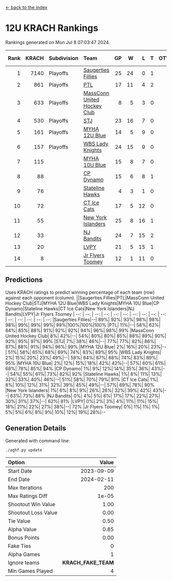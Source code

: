 [<- back to the index](readme.md)
# 12U KRACH Rankings
Rankings generated on Mon Jul  8 07:03:47 2024.

Rank|KRACH|Subdivision|Team|GP|W|L|T|OTW|OTL|SoS|Exp Wins|Win Diff
---:|---:|:---|:---|---:|---:|---:|---:|---:|---:|---:|---:|---:
1|7140|Playoffs|[Saugerties Fillies](https://gamesheetstats.com/seasons/3663/teams/140805/schedule)|25|24|0|1|0|0|192|25.3|-0.0
2|861|Playoffs|[PTL](https://gamesheetstats.com/seasons/3663/teams/140798/schedule)|17|11|4|2|0|1|1037|12.9|0.0
3|633|Playoffs|[MassConn United Hockey Club](https://gamesheetstats.com/seasons/3663/teams/140797/schedule)|8|5|3|0|1|0|1096|5.9|0.0
4|530|Playoffs|[STJ](https://gamesheetstats.com/seasons/3663/teams/140800/schedule)|23|16|7|0|1|0|827|16.9|0.0
5|161|Playoffs|[MYHA 12U Blue](https://gamesheetstats.com/seasons/3663/teams/140799/schedule)|14|5|9|0|0|1|881|5.9|0.0
6|157|Playoffs|[WBS Lady Knights](https://gamesheetstats.com/seasons/3663/teams/140808/schedule)|24|15|9|0|0|0|984|15.9|0.0
7|115||[MYHA 10U Blue](https://gamesheetstats.com/seasons/3663/teams/140806/schedule)|15|8|7|0|0|1|593|8.9|0.0
8|88||[CP Dynamo](https://gamesheetstats.com/seasons/3663/teams/140802/schedule)|15|6|8|1|0|2|1422|7.4|0.0
9|76||[Stateline Hawks](https://gamesheetstats.com/seasons/3663/teams/174606/schedule)|4|3|1|0|0|1|25|3.9|0.0
10|72||[CT Ice Cats](https://gamesheetstats.com/seasons/3663/teams/140801/schedule)|17|5|12|0|2|1|1026|5.9|0.0
11|55||[New York Islanders](https://gamesheetstats.com/seasons/3663/teams/140809/schedule)|25|8|16|1|2|0|1205|9.4|0.0
12|33||[NJ Bandits](https://gamesheetstats.com/seasons/3663/teams/140807/schedule)|24|7|15|2|1|1|1225|8.9|0.0
13|20||[LVPY](https://gamesheetstats.com/seasons/3663/teams/140804/schedule)|21|5|15|1|2|0|469|6.4|0.0
14|8||[Jr Flyers Toomey](https://gamesheetstats.com/seasons/3663/teams/140803/schedule)|12|1|11|0|0|1|149|1.9|0.0

## Predictions
Uses KRACH ratings to predict winning percentage of each team (row) against each opponent (column).
||Saugerties Fillies|PTL|MassConn United Hockey Club|STJ|MYHA 12U Blue|WBS Lady Knights|MYHA 10U Blue|CP Dynamo|Stateline Hawks|CT Ice Cats|New York Islanders|NJ Bandits|LVPY|Jr Flyers Toomey
| --: | --: | --: | --: | --: | --: | --: | --: | --: | --: | --: | --: | --: | --: | --: 
|Saugerties Fillies|--| 89%| 92%| 93%| 98%| 98%| 98%| 99%| 99%| 99%| 99%|100%|100%|100%
|PTL| 11%|--| 58%| 62%| 84%| 85%| 88%| 91%| 92%| 92%| 94%| 96%| 98%| 99%
|MassConn United Hockey Club|  8%| 42%|--| 54%| 80%| 80%| 85%| 88%| 89%| 90%| 92%| 95%| 97%| 99%
|STJ|  7%| 38%| 46%|--| 77%| 77%| 82%| 86%| 87%| 88%| 91%| 94%| 96%| 99%
|MYHA 12U Blue|  2%| 16%| 20%| 23%|--| 51%| 58%| 65%| 68%| 69%| 74%| 83%| 89%| 95%
|WBS Lady Knights|  2%| 15%| 20%| 23%| 49%|--| 58%| 64%| 67%| 68%| 74%| 83%| 89%| 95%
|MYHA 10U Blue|  2%| 12%| 15%| 18%| 42%| 42%|--| 57%| 60%| 61%| 68%| 78%| 85%| 94%
|CP Dynamo|  1%|  9%| 12%| 14%| 35%| 36%| 43%|--| 54%| 55%| 61%| 73%| 82%| 92%
|Stateline Hawks|  1%|  8%| 11%| 13%| 32%| 33%| 40%| 46%|--| 51%| 58%| 70%| 79%| 91%
|CT Ice Cats|  1%|  8%| 10%| 12%| 31%| 32%| 39%| 45%| 49%|--| 57%| 69%| 78%| 90%
|New York Islanders|  1%|  6%|  8%|  9%| 26%| 26%| 32%| 39%| 42%| 43%|--| 63%| 73%| 88%
|NJ Bandits|  0%|  4%|  5%|  6%| 17%| 17%| 22%| 27%| 30%| 31%| 37%|--| 62%| 81%
|LVPY|  0%|  2%|  3%|  4%| 11%| 11%| 15%| 18%| 21%| 22%| 27%| 38%|--| 72%
|Jr Flyers Toomey|  0%|  1%|  1%|  1%|  5%|  5%|  6%|  8%|  9%| 10%| 12%| 19%| 28%|--

## Generation Details

Generated with command line:
```
./aghf.py update
```

| Option | Value |
| :----- | ----: |
| Start Date | 2023-09-09 |
| End Date | 2024-02-11 |
| Max Iterations | 200 |
| Max Ratings Diff | 1e-05 |
| Shootout Win Value | 1.00 |
| Shootout Loss Value | 0.00 |
| Tie Value | 0.50 |
| Alpha Value | 0.85 |
| Bonus Points | 0.00 |
| Fake Ties | 0 |
| Alpha Games | 1 |
| Ignore teams | __KRACH_FAKE_TEAM__ |
| Min Games Played | 4 |

